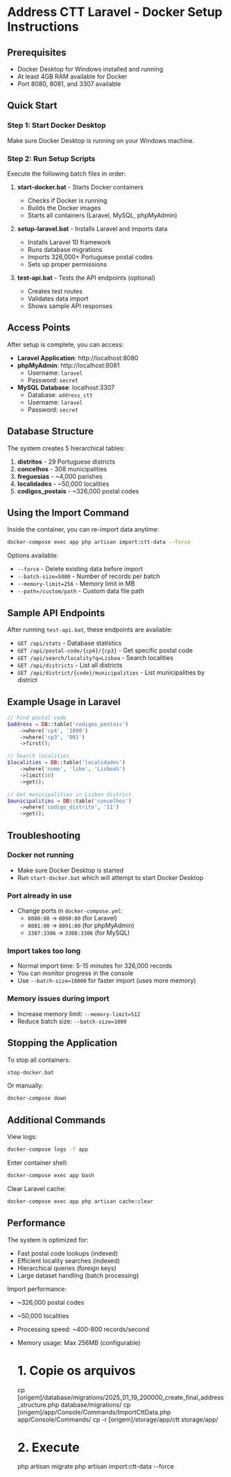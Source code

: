 # Address CTT Laravel - Docker Setup Instructions

## Prerequisites
- Docker Desktop for Windows installed and running
- At least 4GB RAM available for Docker
- Port 8080, 8081, and 3307 available

## Quick Start

### Step 1: Start Docker Desktop
Make sure Docker Desktop is running on your Windows machine.

### Step 2: Run Setup Scripts
Execute the following batch files in order:

1. **start-docker.bat** - Starts Docker containers
   - Checks if Docker is running
   - Builds the Docker images
   - Starts all containers (Laravel, MySQL, phpMyAdmin)

2. **setup-laravel.bat** - Installs Laravel and imports data
   - Installs Laravel 10 framework
   - Runs database migrations
   - Imports 326,000+ Portuguese postal codes
   - Sets up proper permissions

3. **test-api.bat** - Tests the API endpoints (optional)
   - Creates test routes
   - Validates data import
   - Shows sample API responses

## Access Points

After setup is complete, you can access:

- **Laravel Application**: http://localhost:8080
- **phpMyAdmin**: http://localhost:8081
  - Username: `laravel`
  - Password: `secret`
- **MySQL Database**: localhost:3307
  - Database: `address_ctt`
  - Username: `laravel`
  - Password: `secret`

## Database Structure

The system creates 5 hierarchical tables:

1. **distritos** - 29 Portuguese districts
2. **concelhos** - 308 municipalities 
3. **freguesias** - ~4,000 parishes
4. **localidades** - ~50,000 localities
5. **codigos_postais** - ~326,000 postal codes

## Using the Import Command

Inside the container, you can re-import data anytime:

```bash
docker-compose exec app php artisan import:ctt-data --force
```

Options available:
- `--force` - Delete existing data before import
- `--batch-size=5000` - Number of records per batch
- `--memory-limit=256` - Memory limit in MB
- `--path=/custom/path` - Custom data file path

## Sample API Endpoints

After running `test-api.bat`, these endpoints are available:

- `GET /api/stats` - Database statistics
- `GET /api/postal-code/{cp4}/{cp3}` - Get specific postal code
- `GET /api/search/locality?q=Lisboa` - Search localities
- `GET /api/districts` - List all districts
- `GET /api/district/{code}/municipalities` - List municipalities by district

## Example Usage in Laravel

```php
// Find postal code
$address = DB::table('codigos_postais')
    ->where('cp4', '1000')
    ->where('cp3', '001')
    ->first();

// Search localities
$localities = DB::table('localidades')
    ->where('nome', 'like', 'Lisboa%')
    ->limit(10)
    ->get();

// Get municipalities in Lisbon district
$municipalities = DB::table('concelhos')
    ->where('codigo_distrito', '11')
    ->get();
```

## Troubleshooting

### Docker not running
- Make sure Docker Desktop is started
- Run `start-docker.bat` which will attempt to start Docker Desktop

### Port already in use
- Change ports in `docker-compose.yml`:
  - `8080:80` → `8090:80` (for Laravel)
  - `8081:80` → `8091:80` (for phpMyAdmin)
  - `3307:3306` → `3308:3306` (for MySQL)

### Import takes too long
- Normal import time: 5-15 minutes for 326,000 records
- You can monitor progress in the console
- Use `--batch-size=10000` for faster import (uses more memory)

### Memory issues during import
- Increase memory limit: `--memory-limit=512`
- Reduce batch size: `--batch-size=1000`

## Stopping the Application

To stop all containers:
```bash
stop-docker.bat
```

Or manually:
```bash
docker-compose down
```

## Additional Commands

View logs:
```bash
docker-compose logs -f app
```

Enter container shell:
```bash
docker-compose exec app bash
```

Clear Laravel cache:
```bash
docker-compose exec app php artisan cache:clear
```

## Performance

The system is optimized for:
- Fast postal code lookups (indexed)
- Efficient locality searches (indexed)
- Hierarchical queries (foreign keys)
- Large dataset handling (batch processing)

Import performance:
- ~326,000 postal codes
- ~50,000 localities
- Processing speed: ~400-800 records/second
- Memory usage: Max 256MB (configurable)


  # 1. Copie os arquivos
  cp [origem]/database/migrations/2025_01_19_200000_create_final_address_structure.php
  database/migrations/
  cp [origem]/app/Console/Commands/ImportCttData.php app/Console/Commands/
  cp -r [origem]/storage/app/ctt storage/app/

  # 2. Execute
  php artisan migrate
  php artisan import:ctt-data --force